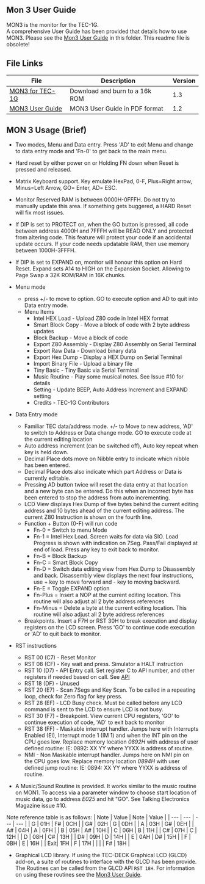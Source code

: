 ## Mon 3 User Guide

MON3 is the monitor for the TEC-1G.  
A comprehensive User Guide has been provided that details how to use MON3.  Please see the [Mon3 User Guide](./MON3_User_Guide_v1.3.pdf) in this folder.  This readme file is obsolete!

## File Links
| File | Description | Version |
|---|---|---|
| [MON3 for TEC-1G](./MON3-1G_BC23-13.bin) | Download and burn to a 16k ROM | 1.3 |
| [MON3 User Guide](./MON3_User_Guide_v1.3.pdf) | MON3 User Guide in PDF format | 1.2 |

## MON 3 Usage (Brief)

- Two modes, Menu and Data entry.  Press 'AD' to exit Menu and change to data entry mode and 'Fn-0' to get back to the main menu.
- Hard reset by either power on or Holding FN down when Reset is pressed and released.
- Matrix Keyboard support.  Key emulate HexPad, 0-F, Plus=Right arrow, Minus=Left Arrow, GO= Enter, AD= ESC.
- Monitor Reserved RAM is between 0000H-0FFFH.  Do not try to manually update this area.  If something gets buggered, a HARD Reset will fix most issues.
- If DIP is set to PROTECT on, when the GO button is pressed, all code between address 4000H and 7FFFH will be READ ONLY and protected from altering code.  This feature will protect your code if an accidental update occurs.  If your code needs updatable RAM, then use memory between 1000H-3FFFH.
- If DIP is set to EXPAND on, monitor will honour this option on Hard Reset.  Expand sets A14 to HIGH on the Expansion Socket.  Allowing to Page Swap a 32K ROM/RAM in 16K chunks.
- Menu mode
  - press +/- to move to option.  GO to execute option and AD to quit into Data entry mode.
  - Menu Items
    - Intel HEX Load - Upload Z80 code in Intel HEX format
    - Smart Block Copy - Move a block of code with 2 byte address updates
    - Block Backup - Move a block of code
    - Export Z80 Assembly - Display Z80 Assembly on Serial Terminal
    - Export Raw Data - Download binary data
    - Export Hex Dump - Display a HEX Dump on Serial Terminal
    - Import Binary File - Upload a binary file
    - Tiny Basic - Tiny Basic via Serial Terminal
    - Music Routine - Play some musical notes.  See Issue #10 for details
    - Setting - Update BEEP, Auto Address Increment and EXPAND setting
    - Credits - TEC-1G Contributors
- Data Entry mode
  - Familiar TEC data/address mode.  +/- to Move to new address, 'AD' to switch to Address or Data change mode.  GO to execute code at the current editing location
  - Auto address increment (can be switched off), Auto key repeat when key is held down.
  - Decimal Place dots move on Nibble entry to indicate which nibble has been entered.
  - Decimal Place dots also indicate which part Address or Data is currently editable.
  - Pressing AD button twice will reset the data entry at that location and a new byte can be entered.  Do this when an incorrect byte has been entered to stop the address from auto incrementing. 
  - LCD View displays Hex Dump of five bytes behind the current editing address and 10 bytes ahead of the current editing address.  The current Z80 Instruction is shown on the fourth line.
  - Function + Button (0-F) will run code
    - Fn-0 = Switch to menu Mode
    - Fn-1 = Intel Hex Load.  Screen waits for data via SIO.  Load Progress is shown with indication on 7Seg.  Pass/Fail displayed at end of load.  Press any key to exit back to monitor.
    - Fn-B = Block Backup
    - Fn-C = Smart Block Copy
    - Fn-D = Switch data editing view from Hex Dump to Disassembly and back.  Disassembly view displays the next four instructions, use + key to move forward and - key to moving backward.
    - Fn-E = Toggle EXPAND option
    - Fn-Plus = Insert a NOP at the current editing location.  This routine will also adjust all 2 byte address references 
    - Fn-Minus = Delete a byte at the current editing location.  This routine will also adjust all 2 byte address references 
  - Breakpoints.  Insert a F7H or RST 30H to break execution and display registers on the LCD screen.  Press 'GO' to continue code execution or 'AD' to quit back to monitor.
- RST instructions
  - RST 00 (C7) - Reset Monitor
  - RST 08 (CF) - Key wait and press.  Simulator a HALT instruction
  - RST 10 (D7) - API Entry call.  Set register C to API number, and other registers if needed based on call.  See [API](api.md)
  - RST 18 (DF) - Unused
  - RST 20 (E7) - Scan 7Segs and Key Scan.  To be called in a repeating loop, check for Zero flag for key press.
  - RST 28 (EF) - LCD Busy check.  Must be called before any LCD command is sent to the LCD to ensure LCD is not busy.
  - RST 30 (F7) - Breakpoint.  View current CPU registers, 'GO' to continue execution of code, 'AD' to exit back to monitor
  - RST 38 (FF) - Maskable interrupt handler.  Jumps here with Interrupts Enabled (EI), Interrupt mode 1 (IM 1) and when the INT pin on the CPU goes low.  Replace memory location _0892H_ with address of user defined routine: IE: 0892: XX YY where YYXX is address of routine.
  - NMI - Non Maskable interrupt handler.  Jumps here on NMI pin on the CPU goes low.  Replace memory location _0894H_ with user defined jump routine: IE: 0894: XX YY where YYXX is address of routine.
  
- A Music/Sound Routine is provided.  It works similar to the music routine on MON1.  To access via a parameter window to choose start location of music data, go to address _E025_ and hit "GO".  See Talking Electronics Magazine issue #10.

 Note reference table is as follows:
| Note | Value | Note | Value |
| --- | --- | --- | --- |
|  G  | 01H |  F# | 0CH |
|  G# | 02H |  G  | 0DH |
|  A  | 03H |  G# | 0EH |
|  A# | 04H |  A  | 0FH |
|  B  | 05H |  A# | 10H |
|  C  | 06H |  B  | 11H |
|  C# | 07H |  C  | 12H |
|  D  | 08H |  C# | 13H |
|  D# | 09H |  D  | 14H |
|  E  | 0AH |  D# | 15H |
|  F  | 0BH |  E  | 16H |
| Exit| 1FH |  F  | 17H |
|  |  |  F# | 18H |


- Graphical LCD library.  If using the TEC-DECK Graphical LCD (GLCD) add-on, a suite of routines to interface with the GLCD has been provide.  The Routines can be called from the GLCD API `RST 18H`.   For information on using these routines see the [Mon3 User Guide](./MON3_User_Guide_v1.3.pdf).


   
  
